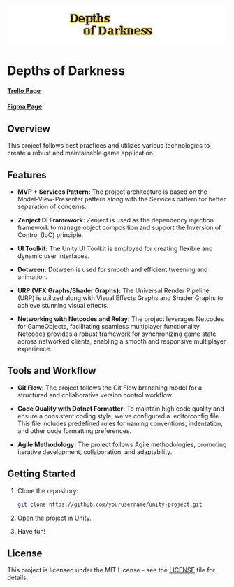 <p align="center">
  <img width="512" height="90" src="./docs/images/title.png">
</p>

# Depths of Darkness  

#### [Trello Page](https://trello.com/invite/b/58AeAuk1/ATTI16fb002c46f84f12341c9264b230c900F65FB97D/development)
#### [Figma Page](https://www.figma.com/team_invite/redeem/bD3wPmJfY88iEBRClEtfRk)

## Overview

This project follows best practices and utilizes various technologies to create a robust and maintainable game application. 

## Features

- **MVP + Services Pattern:** The project architecture is based on the Model-View-Presenter pattern along with the Services pattern for better separation of concerns.

-  **Zenject DI Framework:** Zenject is used as the dependency injection framework to manage object composition and support the Inversion of Control (IoC) principle.

- **UI Toolkit:** The Unity UI Toolkit is employed for creating flexible and dynamic user interfaces.

- **Dotween:** Dotween is used for smooth and efficient tweening and animation.

- **URP (VFX Graphs/Shader Graphs):** The Universal Render Pipeline (URP) is utilized along with Visual Effects Graphs and Shader Graphs to achieve stunning visual effects.

- **Networking with Netcodes and Relay:** The project leverages Netcodes for GameObjects, facilitating seamless multiplayer functionality. Netcodes provides a robust framework for synchronizing game state across networked clients, enabling a smooth and responsive multiplayer experience.

## Tools and Workflow

- **Git Flow:** The project follows the Git Flow branching model for a structured and collaborative version control workflow.

- **Code Quality with Dotnet Formatter:** To maintain high code quality and ensure a consistent coding style, we've configured a .editorconfig file. This file includes predefined rules for naming conventions, indentation, and other code formatting preferences. 

- **Agile Methodology:** The project follows Agile methodologies, promoting iterative development, collaboration, and adaptability.

## Getting Started

1. Clone the repository:

   ```bash
   git clone https://github.com/yourusername/unity-project.git
   ```
2. Open the project in Unity.
3. Have fun!

## License

This project is licensed under the MIT License - see the [LICENSE](../LICENSE) file for details.